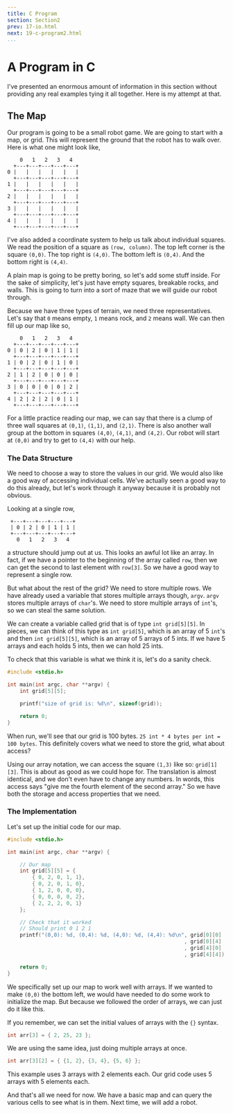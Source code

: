 ```yaml
---
title: C Program
section: Section2
prev: 17-io.html
next: 19-c-program2.html
...
```


# A Program in C

I've presented an enormous amount of information in this section without
providing any real examples tying it all together. Here is my attempt at that.

## The Map

Our program is going to be a small robot game. We are going to start with a map,
or grid. This will represent the ground that the robot has to walk over. Here is
what one might look like,

        0   1   2   3   4
      +---+---+---+---+---+
    0 |   |   |   |   |   |
      +---+---+---+---+---+
    1 |   |   |   |   |   |
      +---+---+---+---+---+
    2 |   |   |   |   |   |
      +---+---+---+---+---+
    3 |   |   |   |   |   |
      +---+---+---+---+---+
    4 |   |   |   |   |   |
      +---+---+---+---+---+

I've also added a coordinate system to help us talk about individual squares.
We read the position of a square as `(row, column)`.  The top left corner is the
square `(0,0)`. The top right is `(4,0)`. The bottom left is `(0,4)`. And the
bottom right is `(4,4)`.

A plain map is going to be pretty boring, so let's add some stuff inside. For
the sake of simplicity, let's just have empty squares, breakable rocks, and
walls. This is going to turn into a sort of maze that we will guide our robot
through.

Because we have three types of terrain, we need three representatives. Let's say
that `0` means empty, `1` means rock, and `2` means wall. We can then fill up
our map like so,

        0   1   2   3   4
      +---+---+---+---+---+
    0 | 0 | 2 | 0 | 1 | 1 |
      +---+---+---+---+---+
    1 | 0 | 2 | 0 | 1 | 0 |
      +---+---+---+---+---+
    2 | 1 | 2 | 0 | 0 | 0 |
      +---+---+---+---+---+
    3 | 0 | 0 | 0 | 0 | 2 |
      +---+---+---+---+---+
    4 | 2 | 2 | 2 | 0 | 1 |
      +---+---+---+---+---+

For a little practice reading our map, we can say that there is a clump of three
wall squares at `(0,1)`, `(1,1)`, and `(2,1)`.  There is also another wall group
at the bottom in squares `(4,0)`, `(4,1)`, and `(4,2)`.  Our robot will start at
`(0,0)` and try to get to `(4,4)` with our help.

### The Data Structure

We need to choose a way to store the values in our grid. We would also like a
good way of accessing individual cells. We've actually seen a good way to do
this already, but let's work through it anyway because it is probably not
obvious.

Looking at a single row,

     +---+---+---+---+---+
     | 0 | 2 | 0 | 1 | 1 |
     +---+---+---+---+---+
       0   1   2   3   4

a structure should jump out at us. This looks an awful lot like an array. In
fact, if we have a pointer to the beginning of the array called `row`, then we
can get the second to last element with `row[3]`. So we have a good way to
represent a single row.

But what about the rest of the grid? We need to store multiple rows. We have
already used a variable that stores multiple arrays though, `argv`. `argv`
stores multiple arrays of `char`'s. We need to store multiple arrays of `int`'s,
so we can steal the same solution.

We can create a variable called grid that is of type `int grid[5][5]`. In
pieces, we can think of this type as `int grid[5]`, which is an array of 5
`int`'s and then `int grid[5][5]`, which is an array of 5 arrays of 5 ints. If
we have 5 arrays and each holds 5 ints, then we can hold 25 ints.

To check that this variable is what we think it is, let's do a sanity check.

```c
#include <stdio.h>

int main(int argc, char **argv) {
    int grid[5][5];

    printf("size of grid is: %d\n", sizeof(grid));

    return 0;
}
```

When run, we'll see that our grid is 100 bytes. `25 int * 4 bytes per int = 100
bytes`. This definitely covers what we need to store the grid, what about
access?

Using our array notation, we can access the square `(1,3)` like so:
`grid[1][3]`. This is about as good as we could hope for. The translation is
almost identical, and we don't even have to change any numbers. In words, this
access says "give me the fourth element of the second array." So we have both
the storage and access properties that we need.

### The Implementation

Let's set up the initial code for our map.

```c
#include <stdio.h>

int main(int argc, char **argv) {

    // Our map
    int grid[5][5] = {
        { 0, 2, 0, 1, 1},
        { 0, 2, 0, 1, 0},
        { 1, 2, 0, 0, 0},
        { 0, 0, 0, 0, 2},
        { 2, 2, 2, 0, 1}
    };

    // Check that it worked
    // Should print 0 1 2 1
    printf("(0,0): %d, (0,4): %d, (4,0): %d, (4,4): %d\n", grid[0][0]
                                                         , grid[0][4]
                                                         , grid[4][0]
                                                         , grid[4][4]);

    return 0;
}
```

We specifically set up our map to work well with arrays. If we wanted to make
`(0,0)` the bottom left, we would have needed to do some work to initialize the
map. But because we followed the order of arrays, we can just do it like this.

If you remember, we can set the initial values of arrays with the `{}` syntax.

```c
int arr[3] = { 2, 25, 23 };
```

We are using the same idea, just doing multiple arrays at once.

```c
int arr[3][2] = { {1, 2}, {3, 4}, {5, 6} };
```

This example uses 3 arrays with 2 elements each. Our grid code uses 5 arrays
with 5 elements each.

And that's all we need for now. We have a basic map and can query the various
cells to see what is in them. Next time, we will add a robot.
